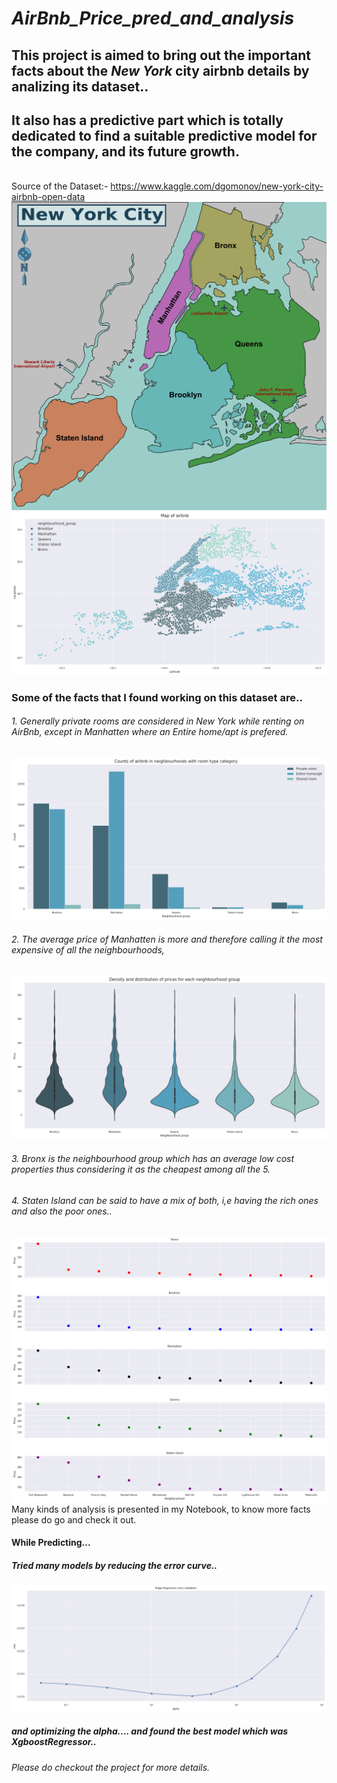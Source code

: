 # _AirBnb_Price_pred_and_analysis_
## This project is aimed to bring out the important facts about the _New_ _York_ city airbnb details by analizing its dataset..
## It also has a predictive part which is totally dedicated to find a suitable predictive model for the company, and its future growth.
\
Source of the Dataset:- https://www.kaggle.com/dgomonov/new-york-city-airbnb-open-data
<img src="airbnb_image/New_York_Map.png"><br>
<img src="airbnb_image/nyc_map.png"><br>
### Some of the facts that I found working on this dataset are..
###### 1. *Generally private rooms are considered in New York while renting on AirBnb, except in Manhatten where an Entire home/apt is prefered.*
<img src="airbnb_image/room_type.png"><br>
###### 2. *The average price of Manhatten is more and therefore calling it the most expensive of all the neighbourhoods,*
  <img src="airbnb_image/nei_violin.png"><br>
###### 3. *Bronx is the neighbourhood group which has an average low cost properties thus considering it as the cheapest among all the 5.*
###### 4. *Staten Island can be said to have a mix of both, i,e having the rich ones and also the poor ones..*
  <img src="airbnb_image/price.png">
Many kinds of analysis is presented in my Notebook, to know more facts please do go and check it out.

#### While Predicting...
##### Tried many models by reducing the error curve..
<img src="airbnb_image/alpha_optimize.png"><br>
##### and optimizing the alpha.... and found the best model which was XgboostRegressor..
###### *Please do checkout the project for more details.*
